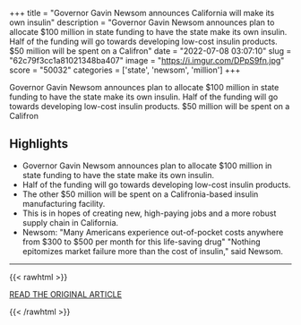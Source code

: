 +++
title = "Governor Gavin Newsom announces California will make its own insulin"
description = "Governor Gavin Newsom announces plan to allocate $100 million in state funding to have the state make its own insulin. Half of the funding will go towards developing low-cost insulin products. $50 million will be spent on a Califron"
date = "2022-07-08 03:07:10"
slug = "62c79f3cc1a81021348ba407"
image = "https://i.imgur.com/DPpS9fn.jpg"
score = "50032"
categories = ['state', 'newsom', 'million']
+++

Governor Gavin Newsom announces plan to allocate $100 million in state funding to have the state make its own insulin. Half of the funding will go towards developing low-cost insulin products. $50 million will be spent on a Califron

## Highlights

- Governor Gavin Newsom announces plan to allocate $100 million in state funding to have the state make its own insulin.
- Half of the funding will go towards developing low-cost insulin products.
- The other $50 million will be spent on a Califronia-based insulin manufacturing facility.
- This is in hopes of creating new, high-paying jobs and a more robust supply chain in California.
- Newsom: "Many Americans experience out-of-pocket costs anywhere from $300 to $500 per month for this life-saving drug" "Nothing epitomizes market failure more than the cost of insulin," said Newsom.

---

{{< rawhtml >}}
  <p class="article-category">
    <a target="_blank" href="https://kion546.com/news/2022/07/07/governor-gavin-newsom-announces-california-will-make-its-own-insulin/">READ THE ORIGINAL ARTICLE</a>
  </p>
{{< /rawhtml >}}

